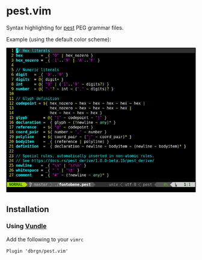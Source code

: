 # pest.vim

Syntax highlighting for [pest](https://github.com/pest-parser/pest) PEG grammar
files.

Example (using the default color scheme):

![Screenshot](screenshot.png)

## Installation

### Using [Vundle](https://github.com/VundleVim/Vundle.vim)

Add the following to your `vimrc`
```vimrc
Plugin 'dbrgn/pest.vim'
```
